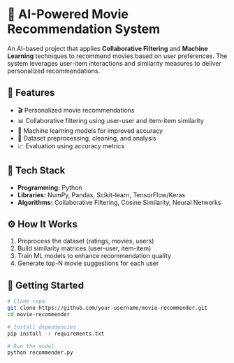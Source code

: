 # 🤖 AI-Powered Movie Recommendation System

An AI-based project that applies **Collaborative Filtering** and **Machine Learning** techniques to recommend movies based on user preferences. The system leverages user-item interactions and similarity measures to deliver personalized recommendations.

## 📌 Features

- 🎬 Personalized movie recommendations
- 📊 Collaborative filtering using user-user and item-item similarity
- 🧠 Machine learning models for improved accuracy
- 📂 Dataset preprocessing, cleaning, and analysis
- 📈 Evaluation using accuracy metrics

## 🧪 Tech Stack

- **Programming:** Python
- **Libraries:** NumPy, Pandas, Scikit-learn, TensorFlow/Keras
- **Algorithms:** Collaborative Filtering, Cosine Similarity, Neural Networks

## ⚙️ How It Works

1. Preprocess the dataset (ratings, movies, users)
2. Build similarity matrices (user-user, item-item)
3. Train ML models to enhance recommendation quality
4. Generate top-N movie suggestions for each user

## 🚀 Getting Started

```bash
# Clone repo
git clone https://github.com/your-username/movie-recommender.git
cd movie-recommender

# Install dependencies
pip install -r requirements.txt

# Run the model
python recommender.py
